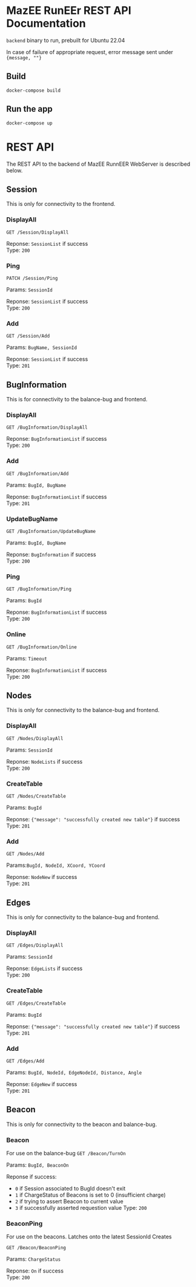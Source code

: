 # MazEE RunEEr REST API Documentation

`backend` binary to run, prebuilt for Ubuntu 22.04

In case of failure of appropriate request, error message sent under `{message, ""}`

## Build

    docker-compose build

## Run the app

    docker-compose up


# REST API

The REST API to the backend of MazEE RunnEER WebServer is described below.

## Session
This is only for connectivity to the frontend.

### DisplayAll

`GET /Session/DisplayAll`

Reponse: `SessionList`  if success <br> 
Type: `200`
### Ping

`PATCH /Session/Ping`

Params: `SessionId`

Reponse: `SessionList` if success<br> 
Type: `200`

### Add

`GET /Session/Add`

Params: `BugName, SessionId`

Reponse: `SessionList` if success<br> 
Type: `201`

## BugInformation
This is for connectivity to the balance-bug and frontend.

### DisplayAll

`GET /BugInformation/DisplayAll`

Reponse: `BugInformationList` if success<br> 
Type: `200`

### Add

`GET /BugInformation/Add`

Params: `BugId, BugName`

Reponse: `BugInformationList` if success<br> 
Type: `201`

### UpdateBugName

`GET /BugInformation/UpdateBugName`

Params: `BugId, BugName`

Reponse: `BugInformation` if success<br> 
Type: `200`

### Ping

`GET /BugInformation/Ping`

Params: `BugId`

Reponse: `BugInformationList` if success<br> 
Type: `200`

### Online

`GET /BugInformation/Online`

Params: `Timeout`

Reponse: `BugInformationList` if success<br> 
Type: `200`

## Nodes
This is only for connectivity to the balance-bug and frontend.

### DisplayAll

`GET /Nodes/DisplayAll`

Params: `SessionId`

Reponse: `NodeLists` if success<br> 
Type: `200`

### CreateTable

`GET /Nodes/CreateTable`

Params: `BugId`

Reponse: `{"message": "successfully created new table"}` if success<br> 
Type: `201`

### Add

`GET /Nodes/Add`

Params:`BugId, NodeId, XCoord, YCoord`

Reponse: `NodeNew` if success<br> 
Type: `201`

## Edges
This is only for connectivity to the balance-bug and frontend.

### DisplayAll

`GET /Edges/DisplayAll`

Params: `SessionId`

Reponse: `EdgeLists` if success <br> 
Type: `200`

### CreateTable

`GET /Edges/CreateTable`

Params: `BugId`

Reponse: `{"message": "successfully created new table"}` if success<br> 
Type: `201`

### Add

`GET /Edges/Add`

Params: `BugId, NodeId, EdgeNodeId, Distance, Angle`

Reponse: `EdgeNew` if success<br> 
Type: `201`

## Beacon
This is only for connectivity to the beacon and balance-bug.

### Beacon
For use on the balance-bug
`GET /Beacon/TurnOn`

Params: `BugId, BeaconOn`<br> 

Reponse if success:
- `0` if Session associated to BugId doesn't exit
- `1` if ChargeStatus of Beacons is set to 0 (insufficient charge)
- `2` if trying to assert Beacon to current value
- `3` if successfully asserted requestion value
Type: `200`

### BeaconPing
For use on the beacons. Latches onto the latest SessionId Creates

`GET /Beacon/BeaconPing`

Params: `ChargeStatus`

Reponse: `On` if success<br> 
Type: `200`

